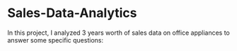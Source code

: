 # Sales-Data-Analytics
In this project, I analyzed 3 years worth of sales data on office appliances to answer some specific questions:

